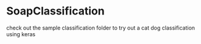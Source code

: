 # SoapClassification

check out the sample classification folder to try out a cat dog classification using keras
